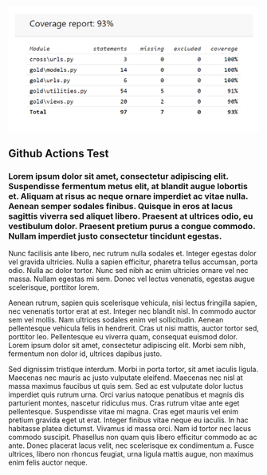 <img src="https://github.com/mjaroszewski1979/golden-cross-v1/blob/main/cov_report.png">

## Github Actions Test
### Lorem ipsum dolor sit amet, consectetur adipiscing elit. Suspendisse fermentum metus elit, at blandit augue lobortis et. Aliquam at risus ac neque ornare imperdiet ac vitae nulla. Aenean semper sodales finibus. Quisque in eros at lacus sagittis viverra sed aliquet libero. Praesent at ultrices odio, eu vestibulum dolor. Praesent pretium purus a congue commodo. Nullam imperdiet justo consectetur tincidunt egestas.

Nunc facilisis ante libero, nec rutrum nulla sodales et. Integer egestas dolor vel gravida ultricies. Nulla a sapien efficitur, pharetra tellus accumsan, porta odio. Nulla ac dolor tortor. Nunc sed nibh ac enim ultricies ornare vel nec massa. Nullam egestas mi sem. Donec vel lectus venenatis, egestas augue scelerisque, porttitor lorem.

Aenean rutrum, sapien quis scelerisque vehicula, nisi lectus fringilla sapien, nec venenatis tortor erat at est. Integer nec blandit nisl. In commodo auctor sem vel mollis. Nam ultrices sodales enim vel sollicitudin. Aenean pellentesque vehicula felis in hendrerit. Cras ut nisi mattis, auctor tortor sed, porttitor leo. Pellentesque eu viverra quam, consequat euismod dolor. Lorem ipsum dolor sit amet, consectetur adipiscing elit. Morbi sem nibh, fermentum non dolor id, ultrices dapibus justo.

Sed dignissim tristique interdum. Morbi in porta tortor, sit amet iaculis ligula. Maecenas nec mauris ac justo vulputate eleifend. Maecenas nec nisl at massa maximus faucibus ut quis sem. Sed ac est vulputate dolor luctus imperdiet quis rutrum urna. Orci varius natoque penatibus et magnis dis parturient montes, nascetur ridiculus mus. Cras rutrum vitae ante eget pellentesque. Suspendisse vitae mi magna. Cras eget mauris vel enim pretium gravida eget ut erat. Integer finibus vitae neque eu iaculis. In hac habitasse platea dictumst. Vivamus id massa orci. Nam id tortor nec lacus commodo suscipit. Phasellus non quam quis libero efficitur commodo ac ac ante. Donec placerat lacus velit, nec scelerisque ex condimentum a. Fusce ultrices, libero non rhoncus feugiat, urna ligula mattis augue, non maximus enim felis auctor neque.
